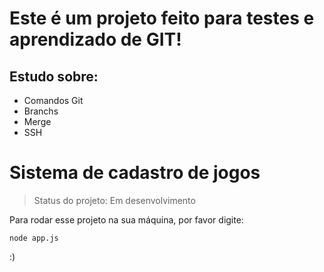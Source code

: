 # Este é um projeto feito para testes e aprendizado de GIT!

## Estudo sobre:

- Comandos Git
- Branchs
- Merge
- SSH

# Sistema de cadastro de jogos

> Status do projeto: Em desenvolvimento

Para rodar esse projeto na sua máquina, por favor digite:

```
node app.js
```

:)
